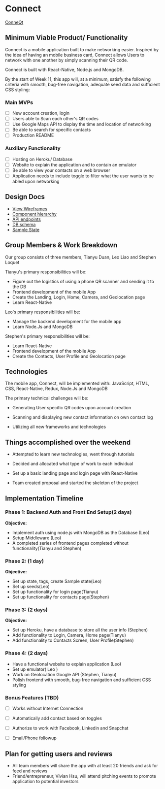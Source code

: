 # Connect

[ConneQt][heroku]

[heroku]: https://conneqt.herokuapp.com/

## Minimum Viable Product/ Functionality

Connect is a mobile application built to make networking easier. Inspired by the idea of having an mobile business card, Connect allows Users to network with one another by simply scanning their QR code.

Connect is built with React-Native, Node.js and MongoDB.

By the start of Week 11, this app will, at a minimum, satisfy the following criteria with smooth, bug-free navigation, adequate seed data and sufficient CSS styling:

### Main MVPs

- [ ] New account creation, login
- [ ] Users able to Scan each other's QR codes
- [ ] Use Google Maps API to display the time and location of networking
- [ ] Be able to search for specific contacts
- [ ] Production README

### Auxiliary Functionality

- [ ] Hosting on Heroku/ Database
- [ ] Website to explain the application and to contain an emulator
- [ ] Be able to view your contacts on a web browser
- [ ] Application needs to include toggle to filter what the user wants to be abled upon networking

## Design Docs
* [View Wireframes][wireframes]
* [Component hierarchy][components]
* [API endpoints][api-endpoints]
* [DB schema][schema]
* [Sample State][sample-state]

[wireframes]: ./wireframes
[components]: ./component-hierarchy.md
[sample-state]: ./sample-state.md
[api-endpoints]: ./api-endpoints.md
[schema]: ./schema.md

## Group Members & Work Breakdown

Our group consists of three members, Tianyu Duan, Leo Liao and Stephen Loquet

Tianyu's primary responsibilities will be:
  - Figure out the logistics of using a phone QR scanner and sending it to the DB
  - Frontend development of the mobile App
  - Create the Landing, Login, Home, Camera, and Geolocation page
  - Learn React-Native

Leo's primary responsibilities will be:
  - Manage the backend development for the mobile app
  - Learn Node.Js and MongoDB

Stephen's primary responsibilities will be:
  - Learn React-Native
  - Frontend development of the mobile App
  - Create the Contacts, User Profile and Geolocation page


## Technologies

The mobile app, Connect, will be implemented with: JavaScript, HTML, CSS, React-Native, Redux, Node.Js and MongoDB

The primary technical challenges will be:

  - Generating User specific QR codes upon account creation

  - Scanning and displaying new contact information on own contact log

  - Utilizing all new frameworks and technologies

## Things accomplished over the weekend

 - Attempted to learn new technologies, went through tutorials

 - Decided and allocated what type of work to each individual

 - Set up a basic landing page and login page with React-Native

 - Team created proposal and started the skeleton of the project


## Implementation Timeline

### Phase 1: Backend Auth and Front End Setup(2 days)

**Objective:**
  - Implement auth using node.js with MongoDB as the Database (Leo)
  - Setup Middleware (Leo)
  - A completed series of frontend pages completed without functionality(Tianyu and Stephen)

### Phase 2:  (1 day)

**Objective:**
  - Set up state, tags, create Sample state(Leo)
  - Set up seeds(Leo)
  - Set up functionality for login page(Tianyu)
  - Set up functionality for contacts page(Stephen)

### Phase 3:  (2 days)

**Objective:**
  -  Set up Heroku, have a database to store all the user info (Stephen)
  -  Add functionality to Login, Camera, Home page(Tianyu)
  -  Add functionality to Contacts Screen, User Profile(Stephen)

### Phase 4:  (2 days)
  -  Have a functional website to explain application (Leo)
  -  Set up emulator( Leo )
  - Work on Geolocation Google API (Stephen, Tianyu)
  - Polish frontend with smooth, bug-free navigation and sufficient CSS styling


### Bonus Features (TBD)
- [ ] Works without Internet Connection
- [ ] Automatically add contact based on toggles
- [ ] Authorize to work with Facebook, Linkedin and Snapchat
- [ ] Email/Phone followup


## Plan for getting users and reviews
- All team members will share the app with at least 20 friends and ask for feed and reviews
- Friend/entrepreneur, Vivian Hsu, will attend pitching events to promote application to potential investors
